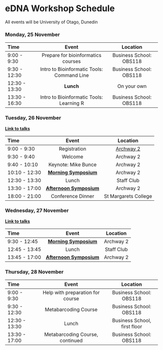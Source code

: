 # eDNA Workshop Schedule

All events will be University of Otago, Dunedin

### Monday, 25 November

| Time | Event | Location |
| :---  | :---:   | :---: |
| 9:00 - 9:30 | Prepare for bioinformatics courses | Business School: OBS118 |
| 9:30 - 12:30 | Intro to Bioinformatic Tools:<br>Command Line | Business School: OBS118 |
| 12:30 - 13:30 | **Lunch** | On your own | 
| 13:30 - 16:30 | Intro to Bioinformatic Tools:<br>Learning R | Business School: OBS118 |

### Tuesday, 26 November

[**Link to talks**](tuesday_symposium.md)

| Time | Event | Location |
| :---  | :---:   | :---: |
| 9:00 - 9:30 | Registration | [Archway 2](https://goo.gl/maps/1kh9KipARaU3ZJWo9) |
| 9:30 - 9:40 | Welcome | Archway 2 |
| 9:40 - 10:10 | Keynote: Mike Bunce | Archway 2 |
| 10:10 - 12:30 | [**Morning Symposium**](tuesday_symposium.md) | Archway 2 |
| 12:30 - 13:30 | Lunch | Staff Club |
| 13:30 - 17:00 | [**Afternoon Symposium**](tuesday_symposium.md) | Archway 2 |
| 18:00 - 21:00 | Conference Dinner | St Margarets College |

### Wednesday, 27 November

[**Link to talks**](wednesday_symposium.md)

| Time | Event | Location |
| :---  | :---:   | :---: |
| 9:30 - 12:45 | [**Morning Symposium**](wednesday_symposium.md) | Archway 2 |
| 12:45 - 13:45 | Lunch | Staff Club |
| 13:45 - 17:00 | [**Afternoon Symposium**](wednesday_symposium.md) | Archway 2 |

### Thursday, 28 November

| Time | Event | Location |
| :---  | :---:   | :---: |
| 9:00 - 9:30 | Help with preparation for course | Business School: OBS118 |
| 9:30 - 12:30 | Metabarcoding Course | Business School: OBS118 |
| 12:30 - 13:30 | Lunch | Business School, first floor |
| 13:30 - 17:00 | Metabarcoding Course, continued | Business School: OBS118 |


